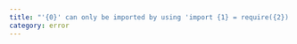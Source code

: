```yaml
---
title: "'{0}' can only be imported by using 'import {1} = require({2})' or a default import."
category: error
---
```

